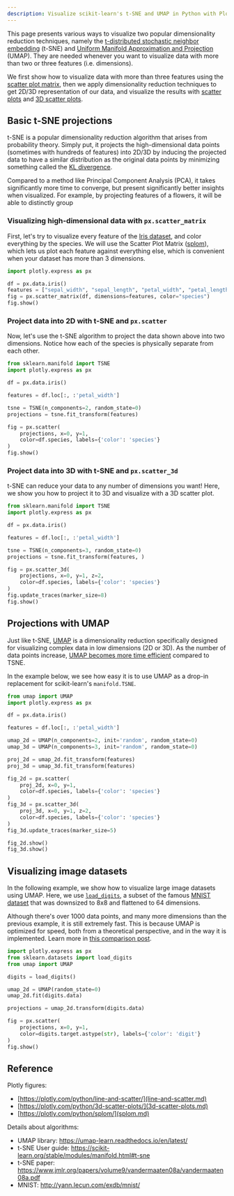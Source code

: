 ```yaml
---
description: Visualize scikit-learn's t-SNE and UMAP in Python with Plotly.
---
```

This page presents various ways to visualize two popular dimensionality reduction techniques, namely the [t-distributed stochastic neighbor embedding](https://lvdmaaten.github.io/tsne/) (t-SNE) and [Uniform Manifold Approximation and Projection](https://umap-learn.readthedocs.io/en/latest/index.html) (UMAP). They are needed whenever you want to visualize data with more than two or three features (i.e. dimensions).

We first show how to visualize data with more than three features using the [scatter plot matrix](https://medium.com/plotly/what-is-a-splom-chart-make-scatterplot-matrices-in-python-8dc4998921c3), then we apply dimensionality reduction techniques to get 2D/3D representation of our data, and visualize the results with [scatter plots](line-and-scatter.md) and [3D scatter plots](3d-scatter-plots.md).


## Basic t-SNE projections

t-SNE is a popular dimensionality reduction algorithm that arises from probability theory. Simply put, it projects the high-dimensional data points (sometimes with hundreds of features) into 2D/3D by inducing the projected data to have a similar distribution as the original data points by minimizing something called the [KL divergence](https://towardsdatascience.com/light-on-math-machine-learning-intuitive-guide-to-understanding-kl-divergence-2b382ca2b2a8).

Compared to a method like Principal Component Analysis (PCA), it takes significantly more time to converge, but present significantly better insights when visualized. For example, by projecting features of a flowers, it will be able to distinctly group


### Visualizing high-dimensional data with `px.scatter_matrix`

First, let's try to visualize every feature of the [Iris dataset](https://archive.ics.uci.edu/ml/datasets/iris), and color everything by the species. We will use the Scatter Plot Matrix ([splom](splom.md)), which lets us plot each feature against everything else, which is convenient when your dataset has more than 3 dimensions.

```python
import plotly.express as px

df = px.data.iris()
features = ["sepal_width", "sepal_length", "petal_width", "petal_length"]
fig = px.scatter_matrix(df, dimensions=features, color="species")
fig.show()
```

### Project data into 2D with t-SNE and `px.scatter`

Now, let's use the t-SNE algorithm to project the data shown above into two dimensions. Notice how each of the species is physically separate from each other.

```python
from sklearn.manifold import TSNE
import plotly.express as px

df = px.data.iris()

features = df.loc[:, :'petal_width']

tsne = TSNE(n_components=2, random_state=0)
projections = tsne.fit_transform(features)

fig = px.scatter(
    projections, x=0, y=1,
    color=df.species, labels={'color': 'species'}
)
fig.show()
```

### Project data into 3D with t-SNE and `px.scatter_3d`

t-SNE can reduce your data to any number of dimensions you want! Here, we show you how to project it to 3D and visualize with a 3D scatter plot.

```python
from sklearn.manifold import TSNE
import plotly.express as px

df = px.data.iris()

features = df.loc[:, :'petal_width']

tsne = TSNE(n_components=3, random_state=0)
projections = tsne.fit_transform(features, )

fig = px.scatter_3d(
    projections, x=0, y=1, z=2,
    color=df.species, labels={'color': 'species'}
)
fig.update_traces(marker_size=8)
fig.show()
```

## Projections with UMAP

Just like t-SNE, [UMAP](https://umap-learn.readthedocs.io/en/latest/index.html) is a dimensionality reduction specifically designed for visualizing complex data in low dimensions (2D or 3D). As the number of data points increase, [UMAP becomes more time efficient](https://umap-learn.readthedocs.io/en/latest/benchmarking.html) compared to TSNE.

In the example below, we see how easy it is to use UMAP as a drop-in replacement for scikit-learn's `manifold.TSNE`.

```python
from umap import UMAP
import plotly.express as px

df = px.data.iris()

features = df.loc[:, :'petal_width']

umap_2d = UMAP(n_components=2, init='random', random_state=0)
umap_3d = UMAP(n_components=3, init='random', random_state=0)

proj_2d = umap_2d.fit_transform(features)
proj_3d = umap_3d.fit_transform(features)

fig_2d = px.scatter(
    proj_2d, x=0, y=1,
    color=df.species, labels={'color': 'species'}
)
fig_3d = px.scatter_3d(
    proj_3d, x=0, y=1, z=2,
    color=df.species, labels={'color': 'species'}
)
fig_3d.update_traces(marker_size=5)

fig_2d.show()
fig_3d.show()
```

## Visualizing image datasets

In the following example, we show how to visualize large image datasets using UMAP. Here, we use [`load_digits`](https://scikit-learn.org/stable/modules/generated/sklearn.datasets.load_digits.html), a subset of the famous [MNIST dataset](http://yann.lecun.com/exdb/mnist/) that was downsized to 8x8 and flattened to 64 dimensions.

Although there's over 1000 data points, and many more dimensions than the previous example, it is still extremely fast. This is because UMAP is optimized for speed, both from a theoretical perspective, and in the way it is implemented. Learn more in [this comparison post](https://umap-learn.readthedocs.io/en/latest/benchmarking.html).

```python
import plotly.express as px
from sklearn.datasets import load_digits
from umap import UMAP

digits = load_digits()

umap_2d = UMAP(random_state=0)
umap_2d.fit(digits.data)

projections = umap_2d.transform(digits.data)

fig = px.scatter(
    projections, x=0, y=1,
    color=digits.target.astype(str), labels={'color': 'digit'}
)
fig.show()
```

<!-- #region -->
## Reference

Plotly figures:

* [https://plotly.com/python/line-and-scatter/](line-and-scatter.md)
* [https://plotly.com/python/3d-scatter-plots/](3d-scatter-plots.md)
* [https://plotly.com/python/splom/](splom.md)


Details about algorithms:

* UMAP library: https://umap-learn.readthedocs.io/en/latest/
* t-SNE User guide: https://scikit-learn.org/stable/modules/manifold.html#t-sne
* t-SNE paper: https://www.jmlr.org/papers/volume9/vandermaaten08a/vandermaaten08a.pdf
* MNIST: http://yann.lecun.com/exdb/mnist/
<!-- #endregion -->
